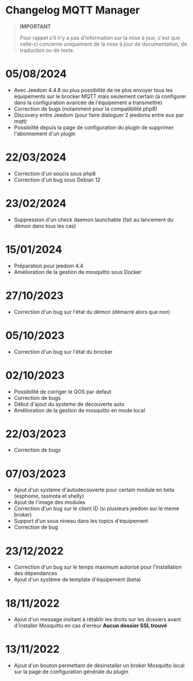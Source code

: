 # Changelog MQTT Manager

>**IMPORTANT**
>
>Pour rappel s'il n'y a pas d'information sur la mise à jour, c'est que celle-ci concerne uniquement de la mise à jour de documentation, de traduction ou de texte.

# 05/08/2024

- Avec Jeedom 4.4.8 ou plus possibilité de ne plus envoyer tous les équipements sur le brocker MQTT mais seulement certain (à configurer dans la configuration avancée de l'équipement a transmettre)
- Correction de bugs (notamment pour la compatibilité php8)
- Discovery entre Jeedom (pour faire dialoguer 2 jeedoms entre eux par mqtt)
- Possibilité depuis la page de configuration du plugin de supprimer l'abonnement d'un plugin

# 22/03/2024

- Correction d'un soucis sous php8
- Correction d'un bug sous Debian 12

# 23/02/2024

- Suppression d'un check daemon launchable (fait au lancement du démon dans tous les cas)

# 15/01/2024

- Préparation pour jeedom 4.4
- Amélioration de la gestion de mosquitto sous Docker

# 27/10/2023

- Correction d'un bug sur l'état du démon (démarré alors que non)

# 05/10/2023

- Correction d'un bug sur l'état du brocker

# 02/10/2023

- Possibilité de corriger le QOS par defaut
- Correction de bugs
- Début d'ajout du systeme de découverte auto
- Amélioration de la gestion de mosquitto en mode local

# 22/03/2023

- Correction de bugs

# 07/03/2023

- Ajout d'un systeme d'autodecouverte pour certain module en beta (esphome, tasmota et shelly)
- Ajout de l'image des modules
- Correction d'un bug sur le client ID (si plusieurs jeedom sur le meme broker)
- Support d'un sous niveau dans les topics d'équipement
- Correction de bug

# 23/12/2022

- Correction d'un bug sur le temps maximum autorisé pour l'installation des dépendances
- Ajout d'un système de template d'équipement (beta)

# 18/11/2022

- Ajout d'un message invitant à rétablir les droits sur les dossiers avant d'installer Mosquitto en cas d'erreur **Aucun dossier SSL trouvé**

# 13/11/2022

- Ajout d'un bouton permettant de désinstaller un broker Mosquitto local sur la page de configuration générale du plugin
